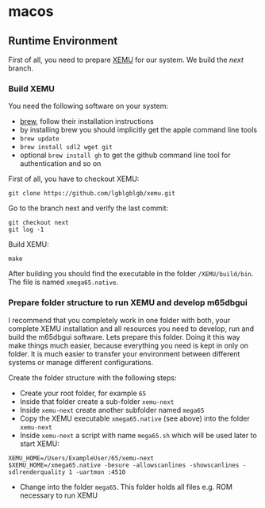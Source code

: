 # macos

## Runtime Environment
First of all, you need to prepare [XEMU](https://github.com/lgblgblgb/xemu/) for our system. We build the *next* branch.

### Build XEMU
You need the following software on your system:

- [brew](https://brew.sh/), follow their installation instructions
- by installing brew you should implicitly get the apple command line tools 
- `brew update`
- `brew install sdl2 wget git`
- optional `brew install gh` to get the github command line tool for authentication and so on


First of all, you have to checkout XEMU:
```
git clone https://github.com/lgblgblgb/xemu.git
```

Go to the branch next and verify the last commit:
```
git checkout next
git log -1
```

Build XEMU:
```
make
```
After building you should find the executable in the folder `/XEMU/build/bin`. The file is named `xmega65.native`.


### Prepare folder structure to run XEMU and develop m65dbgui
I recommend that you completely work in one folder with both, your complete XEMU installation and all resources you need to develop, run and build the m65dbgui software. Lets prepare this folder. Doing it this way make things much easier, because everything you need is kept in only on folder. It is much easier to transfer your environment between different systems or manage different configurations.

Create the folder structure with the following steps:
- Create your root folder, for example `65`
- Inside that folder create a sub-folder `xemu-next`
- Inside `xemu-next` create another subfolder named `mega65`
- Copy the XEMU executable `xmega65.native` (see above) into the folder `xemu-next`
- Inside `xemu-next` a script with name `mega65.sh` which will be used later to start XEMU:
```
XEMU_HOME=/Users/ExampleUser/65/xemu-next
$XEMU_HOME=/xmega65.native -besure -allowscanlines -showscanlines -sdlrenderquality 1 -uartmon :4510
```
- Change into the folder `mega65`. This folder holds all files e.g. ROM necessary to run XEMU